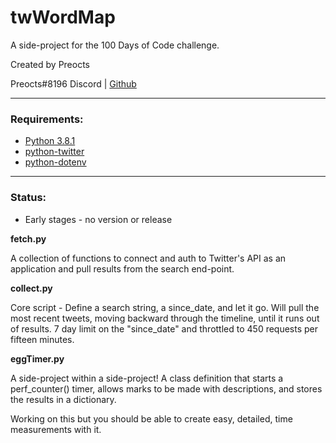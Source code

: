 # twWordMap

A side-project for the 100 Days of Code challenge.

Created by Preocts

Preocts#8196 Discord | [Github](https://github.com/Preocts)

---

### Requirements:

- [Python 3.8.1](https://www.python.org/)
- [python-twitter](https://python-twitter.readthedocs.io/en/latest/installation.html)
- [python-dotenv](https://github.com/theskumar/python-dotenv)

---

### Status:

- Early stages - no version or release

**fetch.py**

A collection of functions to connect and auth to Twitter's API as an application and pull results from the search end-point.

**collect.py**

Core script - Define a search string, a since_date, and let it go. Will pull the most recent tweets, moving backward through the timeline, until it runs out of results. 7 day limit on the "since_date" and throttled to 450 requests per fifteen minutes.


**eggTimer.py**

A side-project within a side-project! A class definition that starts a perf_counter() timer, allows marks to be made with descriptions, and stores the results in a dictionary.

Working on this but you should be able to create easy, detailed, time measurements with it.
